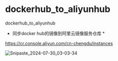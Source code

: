 # dockerhub_to_aliyunhub
dockerhub_to_aliyunhub

* 同步docker hub的镜像到阿里云镜像服务仓库 *

https://cr.console.aliyun.com/cn-chengdu/instances

![Snipaste_2024-07-30_03-03-34](https://github.com/user-attachments/assets/a538715d-bb67-4c67-858f-eecb9ead99bc)
